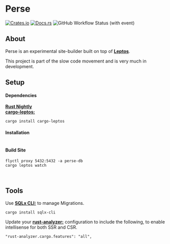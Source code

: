 
# Perse

[![Crates.io](https://img.shields.io/crates/v/perse.svg)](https://crates.io/crates/perse) [![Docs.rs](https://docs.rs/perse/badge.svg)](https://docs.rs/perse) ![GitHub Workflow Status (with event)](https://img.shields.io/github/actions/workflow/status/alexwatever/perse/cicd.yml)
<br>

## About

Perse is an experimental site-builder built on top of [**Leptos**](https://github.com/leptos-rs/leptos).

This project is part of the slow code movement and is very much in development.
<br>


## Setup

#### Dependencies

[**Rust Nightly**](https://rust-lang.github.io/rustup/concepts/channels.html)  
[**cargo-leptos:**](https://crates.io/crates/cargo-leptos)
```
cargo install cargo-leptos
```

#### Installation

```

```

#### Build Site

```
flyctl proxy 5432:5432 -a perse-db
cargo leptos watch
```
<br>


## Tools

Use [**SQLx CLI:**](https://crates.io/crates/sqlx-cli) to manage Migrations.  
```
cargo install sqlx-cli
```

Update your [**rust-analyzer:**](https://crates.io/crates/sqlx-cli) configuration to include the following, to enable intellisense for both SSR and CSR.  
```
"rust-analyzer.cargo.features": "all",
```
